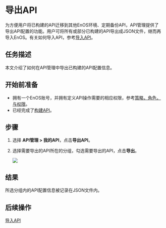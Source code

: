 # 导出API

为方便用户将已构建的API迁移到其他EnOS环境、定期备份API，API管理提供了导出API配置的功能。用户可将所有或部分已构建的API导出成JSON文件，继而再导入EnOS。有关如何导入API，参考[导入API](importing_api)。


## 任务描述

本文介绍了如何在API管理中导出已构建的API配置信息。

## 开始前准备

- 拥有一个EnOS账号，并拥有定义API操作需要的相应权限，参考[策略，角色，与权限](/docs/enos/zh_CN/2.0.9/iam/concept/access_policy.html)。
- 已经完成了[构建API](creating_api)。


## 步骤

1. 选择 **API管理 > 我的API**，点击**导出API**。

2. 选择需要导出的API所在的分组，勾选需要导出的API，点击**导出**。
   
   ![](media/ex_choose.png)


## 结果

所选分组内的API配置信息被记录在JSON文件内。



## 后续操作

[导入API](importing_api)